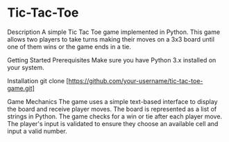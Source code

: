 # Tic-Tac-Toe
Description
A simple Tic Tac Toe game implemented in Python. This game allows two players to take turns making their moves on a 3x3 board until one of them wins or the game ends in a tie.

Getting Started
Prerequisites
Make sure you have Python 3.x installed on your system.

Installation
git clone [https://github.com/your-username/tic-tac-toe-game.git]

Game Mechanics
The game uses a simple text-based interface to display the board and receive player moves.
The board is represented as a list of strings in Python.
The game checks for a win or tie after each player move.
The player's input is validated to ensure they choose an available cell and input a valid number.
